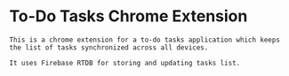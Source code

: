 # To-Do Tasks Chrome Extension
```
This is a chrome extension for a to-do tasks application which keeps the list of tasks synchronized across all devices.

It uses Firebase RTDB for storing and updating tasks list.

```
